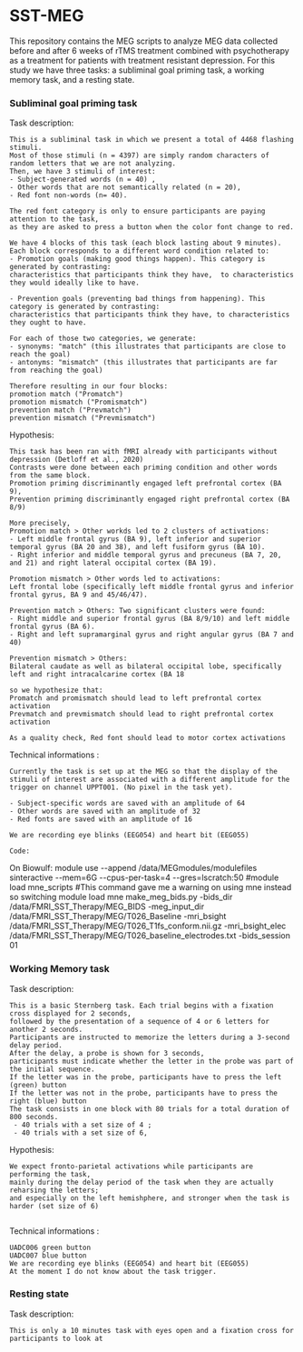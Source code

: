 # SST-MEG
This repository contains the MEG scripts to analyze MEG data collected before and after 6 weeks of rTMS treatment combined with psychotherapy as a treatment for patients with treatment resistant depression. 
For this study we have three tasks: a subliminal goal priming task, a working memory task, and a resting state.

### Subliminal goal priming task 


Task description:

```
This is a subliminal task in which we present a total of 4468 flashing stimuli.
Most of those stimuli (n = 4397) are simply random characters of random letters that we are not analyzing.
Then, we have 3 stimuli of interest:
- Subject-generated words (n = 40) ,
- Other words that are not semantically related (n = 20),
- Red font non-words (n= 40).

The red font category is only to ensure participants are paying attention to the task,
as they are asked to press a button when the color font change to red.

We have 4 blocks of this task (each block lasting about 9 minutes).
Each block corresponds to a different word condition related to:
- Promotion goals (making good things happen). This category is generated by contrasting:
characteristics that participants think they have,  to characteristics they would ideally like to have.

- Prevention goals (preventing bad things from happening). This category is generated by contrasting:
characteristics that participants think they have, to characteristics they ought to have.

For each of those two categories, we generate:
- synonyms: "match" (this illustrates that participants are close to reach the goal)
- antonyms: "mismatch" (this illustrates that participants are far from reaching the goal)

Therefore resulting in our four blocks:
promotion match ("Promatch")
promotion mismatch ("Promismatch")
prevention match ("Prevmatch")
prevention mismatch ("Prevmismatch")
```

Hypothesis:


```
This task has been ran with fMRI already with participants without depression (Detloff et al., 2020)
Contrasts were done between each priming condition and other words from the same block.
Promotion priming discriminantly engaged left prefrontal cortex (BA 9),
Prevention priming discriminantly engaged right prefrontal cortex (BA 8/9)

More precisely,
Promotion match > Other workds led to 2 clusters of activations:
- Left middle frontal gyrus (BA 9), left inferior and superior temporal gyrus (BA 20 and 38), and left fusiform gyrus (BA 10).
- Right inferior and middle temporal gyrus and precuneus (BA 7, 20, and 21) and right lateral occipital cortex (BA 19).

Promotion mismatch > Other words led to activations:
Left frontal lobe (specifically left middle frontal gyrus and inferior frontal gyrus, BA 9 and 45/46/47).

Prevention match > Others: Two significant clusters were found:
- Right middle and superior frontal gyrus (BA 8/9/10) and left middle frontal gyrus (BA 6).
- Right and left supramarginal gyrus and right angular gyrus (BA 7 and 40)

Prevention mismatch > Others: 
Bilateral caudate as well as bilateral occipital lobe, specifically left and right intracalcarine cortex (BA 18

so we hypothesize that:
Promatch and promismatch should lead to left prefrontal cortex activation
Prevmatch and prevmismatch should lead to right prefrontal cortex activation

As a quality check, Red font should lead to motor cortex activations
```


Technical informations :


```
Currently the task is set up at the MEG so that the display of the stimuli of interest are associated with a different amplitude for the trigger on channel UPPT001. (No pixel in the task yet).

- Subject-specific words are saved with an amplitude of 64
- Other words are saved with an amplitude of 32
- Red fonts are saved with an amplitude of 16

We are recording eye blinks (EEG054) and heart bit (EEG055) 

Code: 
```

On Biowulf: 
module use --append /data/MEGmodules/modulefiles
sinteractive --mem=6G --cpus-per-task=4 --gres=lscratch:50
#module load mne_scripts
#This command gave me a warning on using mne instead so switching
module load mne
make_meg_bids.py -bids_dir /data/FMRI_SST_Therapy/MEG_BIDS -meg_input_dir /data/FMRI_SST_Therapy/MEG/T026_Baseline -mri_bsight /data/FMRI_SST_Therapy/MEG/T026_T1fs_conform.nii.gz -mri_bsight_elec /data/FMRI_SST_Therapy/MEG/T026_baseline_electrodes.txt -bids_session 01




### Working Memory task 

Task description:

```
This is a basic Sternberg task. Each trial begins with a fixation cross displayed for 2 seconds,
followed by the presentation of a sequence of 4 or 6 letters for another 2 seconds.
Participants are instructed to memorize the letters during a 3-second delay period.
After the delay, a probe is shown for 3 seconds,
participants must indicate whether the letter in the probe was part of the initial sequence.
If the letter was in the probe, participants have to press the left (green) button
If the letter was not in the probe, participants have to press the right (blue) button
The task consists in one block with 80 trials for a total duration of 800 seconds. 
 - 40 trials with a set size of 4 ;
 - 40 trials with a set size of 6, 

```

Hypothesis:


```
We expect fronto-parietal activations while participants are performing the task,
mainly during the delay period of the task when they are actually reharsing the letters;
and especially on the left hemishphere, and stronger when the task is harder (set size of 6)


```


Technical informations :
```
UADC006 green button
UADC007 blue button
We are recording eye blinks (EEG054) and heart bit (EEG055) 
At the moment I do not know about the task trigger.

```

### Resting state 


Task description:

```
This is only a 10 minutes task with eyes open and a fixation cross for participants to look at
